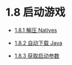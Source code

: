 # 1.8 启动游戏

- [1.8.1 解压 Natives](./launch/native)
     
- [1.8.2 自动下载 Java](./launch/java)
     
- [1.8.3 获取启动参数](./launch/argument)
